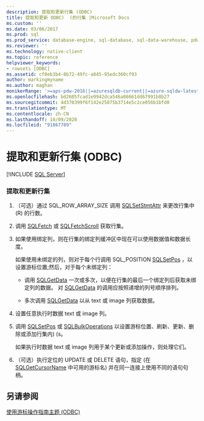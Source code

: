 ```yaml
---
description: 提取和更新行集 (ODBC)
title: 提取和更新 ODBC)  (的行集 |Microsoft Docs
ms.custom: ''
ms.date: 03/06/2017
ms.prod: sql
ms.prod_service: database-engine, sql-database, sql-data-warehouse, pdw
ms.reviewer: ''
ms.technology: native-client
ms.topic: reference
helpviewer_keywords:
- rowsets [ODBC]
ms.assetid: cf0eb3b4-8b72-49fc-a845-95edc360cf93
author: markingmyname
ms.author: maghan
monikerRange: '>=aps-pdw-2016||=azuresqldb-current||=azure-sqldw-latest||>=sql-server-2016||=sqlallproducts-allversions||>=sql-server-linux-2017||=azuresqldb-mi-current'
ms.openlocfilehash: bd2605fcad1e9942dca546a86661dd67991b8b27
ms.sourcegitcommit: 4d370399f6f142e25075b3714e5c2ce056b1bfd0
ms.translationtype: MT
ms.contentlocale: zh-CN
ms.lasthandoff: 10/09/2020
ms.locfileid: "91867789"
---
```

# <a name="fetch-and-update-rowsets-odbc"></a>提取和更新行集 (ODBC)
[!INCLUDE [SQL Server](../../../includes/applies-to-version/sql-asdb-asdbmi-asa-pdw.md)]

    
### <a name="to-fetch-and-update-rowsets"></a>提取和更新行集  
  
1.  （可选）通过 SQL_ROW_ARRAY_SIZE 调用 [SQLSetStmtAttr](../../../relational-databases/native-client-odbc-api/sqlsetstmtattr.md) 来更改行集中 (R) 的行数。  
  
2.  调用 [SQLFetch](../../../odbc/reference/syntax/sqlfetch-function.md) 或 [SQLFetchScroll](../../../relational-databases/native-client-odbc-api/sqlfetchscroll.md) 获取行集。  
  
3.  如果使用绑定列，则在行集的绑定列缓冲区中现在可以使用数据值和数据长度。  
  
     如果使用未绑定的列，则对于每个行调用 SQL_POSITION [SQLSetPos](../../../odbc/reference/syntax/sqlsetpos-function.md) ，以设置游标位置;然后，对于每个未绑定列：  
  
    -   调用 [SQLGetData](../../../relational-databases/native-client-odbc-api/sqlgetdata.md) 一次或多次，以便在行集的最后一个绑定列后获取未绑定列的数据。 对 [SQLGetData](../../../relational-databases/native-client-odbc-api/sqlgetdata.md) 的调用应按照递增的列号顺序排列。  
  
    -   多次调用 [SQLGetData](../../../relational-databases/native-client-odbc-api/sqlgetdata.md) 以从 text 或 image 列获取数据。  
  
4.  设置任意执行时数据 text 或 image 列。  
  
5.  调用 [SQLSetPos](../../../odbc/reference/syntax/sqlsetpos-function.md) 或 [SQLBulkOperations](../../../odbc/reference/syntax/sqlbulkoperations-function.md) 以设置游标位置、刷新、更新、删除或添加行集内)  (s。  
  
     如果执行时数据 text 或 image 列用于某个更新或添加操作，则处理它们。  
  
6.  （可选）执行定位的 UPDATE 或 DELETE 语句，指定 (在 [SQLGetCursorName](../../../relational-databases/native-client-odbc-api/sqlgetcursorname.md) 中可用的游标名) 并在同一连接上使用不同的语句句柄。  
  
## <a name="see-also"></a>另请参阅  
 [使用游标操作指南主题 &#40;ODBC&#41;](../../../relational-databases/native-client-odbc-how-to/cursors/using-cursors-how-to-topics-odbc.md)  
  

